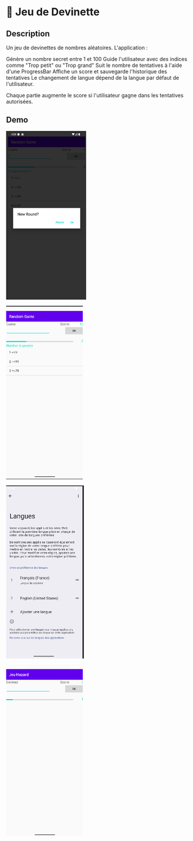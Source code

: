 # 🎲 Jeu de Devinette

## Description
Un jeu de devinettes de nombres aléatoires. L'application :

Génère un nombre secret entre 1 et 100
Guide l'utilisateur avec des indices comme "Trop petit" ou "Trop grand"
Suit le nombre de tentatives à l'aide d'une ProgressBar
Affiche un score et sauvegarde l'historique des tentatives
Le changement de langue dépend de la langue par défaut de l'utilisateur.

Chaque partie augmente le score si l'utilisateur gagne dans les tentatives autorisées.


## Demo
![New](images/app2_1.png)

![End](images/app2_2.png)

![Change language](images/app2_3.png)

![AppFr](images/app2_4.png)

